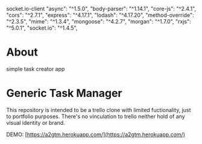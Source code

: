 socket.io-client
 "async": "^1.5.0",
    "body-parser": "^1.14.1",
    "core-js": "^2.4.1",
    "cors": "^2.7.1",
    "express": "^4.17.1",
    "lodash": "^4.17.20",
    "method-override": "^2.3.5",
    "mime": "^1.3.4",
    "mongoose": "^4.2.7",
    "morgan": "^1.7.0",
    "rxjs": "^5.0.1",
    "socket.io": "^1.4.5",

# About

simple task creator app

# Generic Task Manager

This repository is intended to be a trello clone with limited fuctionality, just to portfolio purposes.
There's no vinculation to trello neither hold of any visual identity or brand.

DEMO: [https://a2gtm.herokuapp.com/](https://a2gtm.herokuapp.com/)
